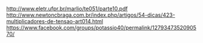 http://www.eletr.ufpr.br/marlio/te051/parte10.pdf
http://www.newtoncbraga.com.br/index.php/artigos/54-dicas/423-multiplicadores-de-tensao-art014.html
https://www.facebook.com/groups/potassio40/permalink/1279347352090570/
